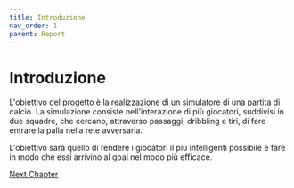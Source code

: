 ```yaml
---
title: Introduzione
nav_order: 1
parent: Report
---
```

# Introduzione
L'obiettivo del progetto è la realizzazione di un simulatore di una partita
di calcio. 
La simulazione consiste nell'interazione di più giocatori, suddivisi in
due squadre, che cercano, attraverso passaggi, dribbling e tiri, di 
fare entrare la palla nella rete avversaria.

L'obiettivo sarà quello di rendere i giocatori il più intelligenti
possibile e fare in modo che essi arrivino al goal nel modo più
efficace.

[Next Chapter](./specifica_dei_requisiti.md)